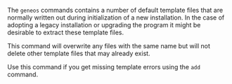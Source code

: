 The `geneos` commands contains a number of default template files that are normally written out during initialization of a new installation. In the case of adopting a legacy installation or upgrading the program it might be desirable to extract these template files.

This command will overwrite any files with the same name but will not delete other template files that may already exist.

Use this command if you get missing template errors using the `add` command.
